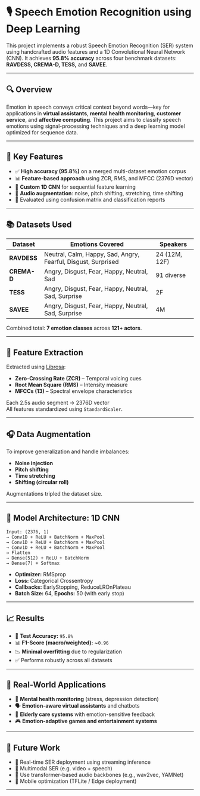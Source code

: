 # 🎙️ Speech Emotion Recognition using Deep Learning

This project implements a robust Speech Emotion Recognition (SER) system using handcrafted audio features and a 1D Convolutional Neural Network (CNN). It achieves **95.8% accuracy** across four benchmark datasets: **RAVDESS, CREMA-D, TESS,** and **SAVEE**.

---

## 🔍 Overview

Emotion in speech conveys critical context beyond words—key for applications in **virtual assistants**, **mental health monitoring**, **customer service**, and **affective computing**. This project aims to classify speech emotions using signal-processing techniques and a deep learning model optimized for sequence data.

---

## 🚀 Key Features

- ✅ **High accuracy (95.8%)** on a merged multi-dataset emotion corpus  
- 📊 **Feature-based approach** using ZCR, RMS, and MFCC (2376D vector)  
- 🧠 **Custom 1D CNN** for sequential feature learning  
- 🔄 **Audio augmentation**: noise, pitch shifting, stretching, time shifting  
- 🧪 Evaluated using confusion matrix and classification reports  

---

## 📚 Datasets Used

| Dataset   | Emotions Covered                            | Speakers       |
|-----------|---------------------------------------------|----------------|
| **RAVDESS**  | Neutral, Calm, Happy, Sad, Angry, Fearful, Disgust, Surprised | 24 (12M, 12F) |
| **CREMA-D** | Angry, Disgust, Fear, Happy, Neutral, Sad | 91 diverse     |
| **TESS**    | Angry, Disgust, Fear, Happy, Neutral, Sad, Surprise | 2F            |
| **SAVEE**   | Angry, Disgust, Fear, Happy, Neutral, Sad, Surprise | 4M            |

Combined total: **7 emotion classes** across **121+ actors**.

---

## 🔬 Feature Extraction

Extracted using [Librosa](https://librosa.org):
- **Zero-Crossing Rate (ZCR)** – Temporal voicing cues  
- **Root Mean Square (RMS)** – Intensity measure  
- **MFCCs (13)** – Spectral envelope characteristics  

Each 2.5s audio segment → 2376D vector  
All features standardized using `StandardScaler`.

---

## 🎧 Data Augmentation

To improve generalization and handle imbalances:
- **Noise injection**  
- **Pitch shifting**
- **Time stretching**
- **Shifting (circular roll)**

Augmentations tripled the dataset size.

---

## 🧠 Model Architecture: 1D CNN

```
Input: (2376, 1)
→ Conv1D + ReLU + BatchNorm + MaxPool
→ Conv1D + ReLU + BatchNorm + MaxPool
→ Conv1D + ReLU + BatchNorm + MaxPool
→ Flatten
→ Dense(512) + ReLU + BatchNorm
→ Dense(7) + Softmax
```
* **Optimizer:** RMSprop
* **Loss:** Categorical Crossentropy
* **Callbacks:** EarlyStopping, ReduceLROnPlateau
* **Batch Size:** 64, **Epochs:** 50 (with early stop)
---

## 📈 Results

* 🎯 **Test Accuracy:** `95.8%`
* 📊 **F1-Score (macro/weighted):** \~`0.96`
* 📉 **Minimal overfitting** due to regularization
* ✅ Performs robustly across all datasets


---

## 📌 Real-World Applications

* 🧠 **Mental health monitoring** (stress, depression detection)
* 🗣️ **Emotion-aware virtual assistants** and chatbots
* 🧓 **Elderly care systems** with emotion-sensitive feedback
* 🎮 **Emotion-adaptive games and entertainment systems**



---

## 📌 Future Work

* 🔁 Real-time SER deployment using streaming inference
* 🤝 Multimodal SER (e.g. video + speech)
* 🧠 Use transformer-based audio backbones (e.g., wav2vec, YAMNet)
* 📱 Mobile optimization (TFLite / Edge deployment)

---






